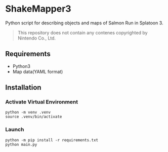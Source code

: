 # ShakeMapper3

Python script for describing objects and maps of Salmon Run in Splatoon 3.

> This repository does not contain any contenes copyrighted by Nintendo Co., Ltd.

## Requirements

- Python3
- Map data(YAML format)

## Installation

### Activate Virtual Environment

```
python -m venv .venv
source .venv/bin/activate
```

### Launch

```
python -m pip install -r requirements.txt
python main.py
```
